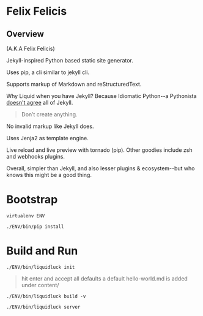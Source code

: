 # Felix Felicis

## Overview
(A.K.A Felix Felicis)

Jekyll-inspired Python based static site generator.

Uses pip, a cli similar to jekyll cli.

Supports markup of Markdown and reStructuredText.

Why Liquid when you have Jekyll? Because Idiomatic Python--a Pythonista [doesn't agree](http://liquidluck.readthedocs.org/en/latest/design.html) all of Jekyll.
> Don’t create anything.

No invalid markup like Jekyll does.

Uses Jenja2 as template engine.

Live reload and live preview with tornado (pip). Other goodies include zsh and webhooks plugins.

Overall, simpler than Jekyll, and also lesser plugins & ecosystem--but who knows this might be a good thing.

# Bootstrap

    virtualenv ENV

    ./ENV/bin/pip install

# Build and Run

    ./ENV/bin/liquidluck init
> hit enter and accept all defaults
> a default hello-world.md is added under content/

    ./ENV/bin/liquidluck build -v

    ./ENV/bin/liquidluck server




